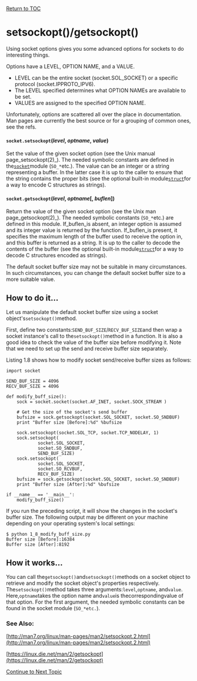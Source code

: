 <a href="https://github.com/CyberTrainingUSAF/08-Network-Programming/blob/master/00-Table-of-Contents.md" > Return to TOC </a>

# setsockopt\(\)/getsockopt\(\)

Using socket options gives you some advanced options for sockets to do interesting things.

Options have a LEVEL, OPTION NAME, and a VALUE.

* LEVEL can be the entire socket \(socket.SOL\_SOCKET\) or a specific protocol \(socket.IPPROTO\_IPV6\).
* The LEVEL specified determines what OPTION NAMEs are available to be set.
* VALUES are assigned to the specified OPTION NAME.

Unfortunately, options are scattered all over the place in documentation. Man pages are currently the best source or for a grouping of common ones, see the refs.

#### `socket.setsockopt`\(_level_,  _optname_,  _value_\)

Set the value of the given socket option \(see the Unix manual page_setsockopt\(2\)_\). The needed symbolic constants are defined in the[`socket`](https://docs.python.org/2/library/socket.html#module-socket)module \(`SO_*`etc.\). The value can be an integer or a string representing a buffer. In the latter case it is up to the caller to ensure that the string contains the proper bits \(see the optional built-in module[`struct`](https://docs.python.org/2/library/struct.html#module-struct)for a way to encode C structures as strings\).

#### `socket.getsockopt`\(_level_,  _optname_\[,  _buflen_\]\)

Return the value of the given socket option \(see the Unix man page_getsockopt\(2\)_\). The needed symbolic constants \(`SO_*`etc.\) are defined in this module. If\_buflen\_is absent, an integer option is assumed and its integer value is returned by the function. If\_buflen\_is present, it specifies the maximum length of the buffer used to receive the option in, and this buffer is returned as a string. It is up to the caller to decode the contents of the buffer \(see the optional built-in module[`struct`](https://docs.python.org/2/library/struct.html#module-struct)for a way to decode C structures encoded as strings\).

The default socket buffer size may not be suitable in many circumstances. In such circumstances, you can change the default socket buffer size to a more suitable value.

## How to do it...

Let us manipulate the default socket buffer size using a socket object's`setsockopt()`method.

First, define two constants:`SEND_BUF_SIZE`/`RECV_BUF_SIZE`and then wrap a socket instance's call to the`setsockopt()`method in a function. It is also a good idea to check the value of the buffer size before modifying it. Note that we need to set up the send and receive buffer size separately.

Listing 1.8 shows how to modify socket send/receive buffer sizes as follows:

```text
import socket

SEND_BUF_SIZE = 4096
RECV_BUF_SIZE = 4096

def modify_buff_size():
    sock = socket.socket(socket.AF_INET, socket.SOCK_STREAM )

    # Get the size of the socket's send buffer
    bufsize = sock.getsockopt(socket.SOL_SOCKET, socket.SO_SNDBUF)
    print "Buffer size [Before]:%d" %bufsize

    sock.setsockopt(socket.SOL_TCP, socket.TCP_NODELAY, 1)
    sock.setsockopt(
            socket.SOL_SOCKET,
            socket.SO_SNDBUF,
            SEND_BUF_SIZE)
    sock.setsockopt(
            socket.SOL_SOCKET,
            socket.SO_RCVBUF,
            RECV_BUF_SIZE)
    bufsize = sock.getsockopt(socket.SOL_SOCKET, socket.SO_SNDBUF)
    print "Buffer size [After]:%d" %bufsize

if __name__ == '__main__':
    modify_buff_size()
```

If you run the preceding script, it will show the changes in the socket's buffer size. The following output may be different on your machine depending on your operating system's local settings:

```text
$ python 1_8_modify_buff_size.py 
Buffer size [Before]:16384
Buffer size [After]:8192
```

## How it works...

You can call the`getsockopt()`and`setsockopt()`methods on a socket object to retrieve and modify the socket object's properties respectively. The`setsockopt()`method takes three arguments:`level`,`optname`, and`value`. Here,`optname`takes the option name and`value`is thecorrespondingvalue of that option. For the first argument, the needed symbolic constants can be found in the socket module \(`SO_*etc.`\).

### See Also:

[http://man7.org/linux/man-pages/man2/setsockopt.2.html](http://man7.org/linux/man-pages/man2/setsockopt.2.html)

[https://linux.die.net/man/2/getsockopt](https://linux.die.net/man/2/getsockopt)

<a href="https://github.com/CyberTrainingUSAF/08-Network-Programming/blob/master/00-Table-of-Contents.md" > Continue to Next Topic </a>
